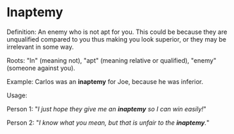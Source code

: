 # Inaptemy

Definition: An enemy who is not apt for you. This could be because they are unqualified compared
to you thus making you look superior, or they may be irrelevant in some way.

Roots: "In" (meaning not), "apt" (meaning relative or qualified), "enemy" (someone against you).

Example: Carlos was an __inaptemy__ for Joe, because he was inferior.

Usage:

Person 1: "*I just hope they give me an __inaptemy__ so I can win easily!*"

Person 2: "*I know what you mean, but that is unfair to the __inaptemy__.*"
